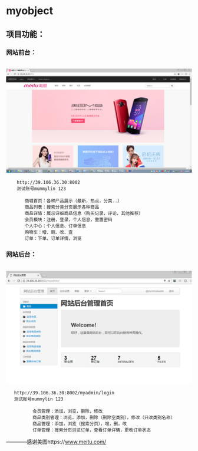 # myobject

## 项目功能：

### 网站前台：
       
        ![前台预览](https://github.com/yule0512/myobject/blob/master/myobject/static/descimg/%E5%89%8D%E5%8F%B0%E9%A6%96%E9%A1%B5.png)
        
        http://39.106.36.30:8002
        测试账号mummylin 123
        
           商城首页：各种产品展示（最新，热点，分类..）
           商品列表：搜索分类分页展示各种商品
           商品详情：展示详细商品信息（购买记录，评论，其他推荐）
           会员模块：注册，登录，个人信息，重置密码
           个人中心：个人信息、订单信息
           购物车：增、删、改、查
           订单：下单、订单详情，浏览
           
           
### 网站后台：

       ![后台预览](https://github.com/yule0512/myobject/blob/master/myobject/static/descimg/%E5%90%8E%E5%8F%B0%E9%A6%96%E9%A1%B5.png)
      
       http://39.106.36.30:8002/myadmin/login
       测试账号mummylin 123
       
              会员管理：添加，浏览，删除，修改
              商品类别管理：浏览，添加，删除（删除空类别），修改（只改类别名称）
              商品管理：添加，浏览（搜索分页），增，删，改
              订单管理：搜索分页浏览订单，查看订单详情，更改订单状态
            
            

————感谢美图https://www.meitu.com/
